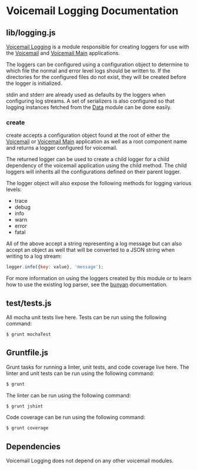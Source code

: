 # Voicemail Logging Documentation

## lib/logging.js

[Voicemail Logging](https://github.com/asterisk/node-voicemail-logging) is a module responsible for creating loggers for use with the [Voicemail](voicemail.md) and [Voicemail Main](voicemail-main.md) applications.

The loggers can be configured using a configuration object to determine to which file the normal and error level logs should be written to. If the directories for the configured files do not exist, they will be created before the logger is initialized.

stdin and stderr are already used as defaults by the loggers when configuring log streams. A set of serializers is also configured so that logging instances fetched from the [Data](data.md) module can be done easily.

### create

create accepts a configuration object found at the root of either the [Voicemail](voicemail.md) or [Voicemail Main](voicemail-main.md) application as well as a root component name and returns a logger configured for voicemail.

The returned logger can be used to create a child logger for a child dependency of the voicemail application using the child method. The child loggers will inherits all the configurations defined on their parent logger.

The logger object will also expose the following methods for logging various levels:

- trace
- debug
- info
- warn
- error
- fatal

All of the above accept a string representing a log message but can also accept an object as well that will be converted to a JSON string when writing to a log stream:

```JavaScript
logger.info({key: value}, 'message');
```

For more information on using the loggers created by this module or to learn how to use the existing log parser, see the [bunyan](https://github.com/trentm/node-bunyan) documentation.

## test/tests.js

All mocha unit tests live here. Tests can be run using the following command:

```bash
$ grunt mochaTest
```

## Gruntfile.js

Grunt tasks for running a linter, unit tests, and code coverage live here. The linter and unit tests can be run using the following command:

```bash
$ grunt
```

The linter can be run using the following command:

```bash
$ grunt jshint
```

Code coverage can be run using the following command:

```bash
$ grunt coverage
```

## Dependencies

Voicemail Logging does not depend on any other voicemail modules.
